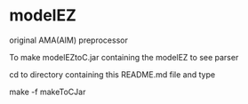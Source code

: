 modelEZ
=======

original AMA(AIM) preprocessor

To make modelEZtoC.jar  containing the modelEZ to see parser

cd to directory containing this README.md file and type

make -f makeToCJar


